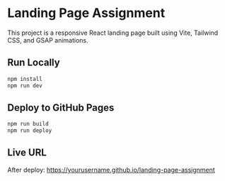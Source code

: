 
# Landing Page Assignment

This project is a responsive React landing page built using Vite, Tailwind CSS, and GSAP animations.

## Run Locally

```bash
npm install
npm run dev
```

## Deploy to GitHub Pages

```bash
npm run build
npm run deploy
```

## Live URL
After deploy: https://yourusername.github.io/landing-page-assignment
